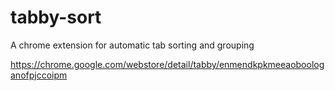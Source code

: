 
# tabby-sort

A chrome extension for automatic tab sorting and grouping

https://chrome.google.com/webstore/detail/tabby/enmendkpkmeeaoboologanofpjccoipm
